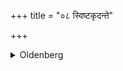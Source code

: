 +++
title = "०८ स्विष्टकृदन्ते"

+++
<details><summary>Oldenberg</summary>

8. (To Agni) Sviṣṭakṛt at the end.
</details>